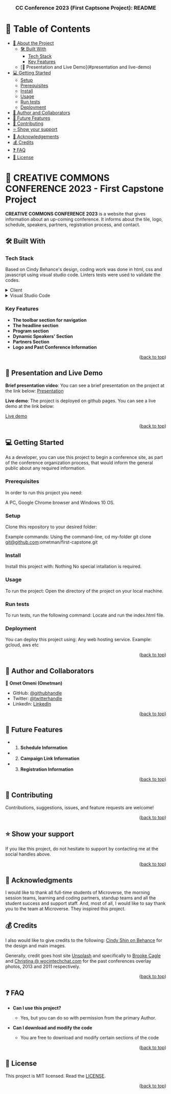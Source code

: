 

<a name="readme-top"></a>

<div align="center">

  <!--<img src="murple_logo.png" alt="logo" width="140"  height="auto" /> -->
  <br/>

  <h3><b> CC Conference 2023 (First Captsone Project): README </b></h3>

</div>

<!-- TABLE OF CONTENTS -->

# 📗 Table of Contents

- [📖 About the Project](#about-project)
  - [🛠 Built With](#built-with)
    - [Tech Stack](#tech-stack)
    - [Key Features](#key-features)
  - [🚀 Presentation and Live Demo](#presentation and live-demo)
- [💻 Getting Started](#getting-started)
  - [Setup](#setup)
  - [Prerequisites](#prerequisites)
  - [Install](#install)
  - [Usage](#usage)
  - [Run tests](#run-tests)
  - [Deployment](#deployment)
- [👥 Author and Collaborators](#author-collaborators)
- [🔭 Future Features](#future-features)
- [🤝 Contributing](#contributing)
- [⭐️ Show your support](#support)
- [🙏 Acknowledgements](#acknowledgements)
- [💰 Credits ](#credits)
- [❓ FAQ](#faq)
- [📝 License](#license)

<!-- PROJECT DESCRIPTION -->

# 📖 CREATIVE COMMONS CONFERENCE 2023 - First Capstone Project <a name="about-project"></a>

<!-- Project Description in 1 or 2 sentences -->

**CREATIVE COMMONS CONFERENCE 2023** is a website that gives information about an up-coming conference. It informs about the tile, logo, schedule, speakers, partners, registration process, and contact.

## 🛠 Built With <a name="built-with"></a>

### Tech Stack <a name="tech-stack"></a>

<!-- Describe the tech stack and include only the relevant sections that apply to your project.-->
Based on Cindy Behance's design, coding work was done in html, css and javascript using visual studio code. Linters tests were used to validate the codes. 

<details>
  <summary>Client</summary>
  <ul>
    <li><a href="https://www.behance.net/gallery/29845175/CC-Global-Summit-2015">Cindy Shins' Design</a></li>
  </ul>
</details>

<details>
  <summary>Visual Studio Code</summary>
  <ul>
    <li> Microverse Linters for CSS, HTML and Javascript</li>
  </ul>
</details>

<!--
<details>
<summary>Database</summary>
  <ul>
    <li><a href="https://www.postgresql.org/">PostgreSQL</a></li>
  </ul>
</details> -->

<!-- Features -->

### Key Features <a name="key-features"></a>

- **The toolbar section for navigation**
- **The headline section**
- **Program section**
- **Dynamic Speakers' Section**
- **Partners Section**
- **Logo and Past Conference Information**


<p align="right">(<a href="#readme-top">back to top</a>)</p>

<!-- LIVE DEMO -->

## 🚀 Presentation and Live Demo <a name="presentation and live-demo"></a>

**Brief presentation video**:
You can see a brief presentation on the project at the link below:
<a href="https://www.loom.com/share/50bc221b44d9462f9e6f992c98501955">Presentation</a>

**Live demo**: 
The project is deployed on github pages.
You can see a live demo at the link below:

<a href="https://ometman.github.io/first-capstone/">Live demo</a>

<p align="right">(<a href="#readme-top">back to top</a>)</p>

<!-- GETTING STARTED -->

## 💻 Getting Started <a name="getting-started"></a>

<!-- Describe how a new developer could make use of your project.-->
As a developer, you can use this project to begin a conference site, as part of the conference organization process, that would inform the general public about any required information.

### Prerequisites

In order to run this project you need:

A PC, Google Chrome browser and Windows 10 OS.

<!--
Example command:

```sh
 gem install rails
```
 -->

### Setup

Clone this repository to your desired folder:

Example commands:
  Using the command-line,
  cd my-folder
  git clone git@github.com:ometman/first-capstone.git

### Install

Install this project with:
Nothing
No special intallation is required.

### Usage

To run the project:
Open the directory of the project on your local machine.

### Run tests

To run tests, run the following command:
Locate and run the index.html file.

### Deployment

You can deploy this project using:
Any web hosting service. Example: gcloud, aws etc

<p align="right">(<a href="#readme-top">back to top</a>)</p>

<!-- AUTHORS -->

## 👥 Author and Collaborators <a name="author-collaborators"></a>

👤 **Omet Omeni (Ometman)**

- GitHub: [@githubhandle](https://github.com/ometman)
- Twitter: [@twitterhandle](https://twitter.com/ometman)
- LinkedIn: [LinkedIn](https://linkedin.com/in/ometman)

<!-- Mention all of the collaborators of this project.-->
<!-- ## 👥 Collaborators <a name="collaborators"></a> -->

<p align="right">(<a href="#readme-top">back to top</a>)</p>

<!-- FUTURE FEATURES -->

## 🔭 Future Features <a name="future-features"></a>

- 1. **Schedule Information**
- 2. **Campaign Link Information**
- 3. **Registration Information**

<p align="right">(<a href="#readme-top">back to top</a>)</p>

<!-- CONTRIBUTING -->

## 🤝 Contributing <a name="contributing"></a>

Contributions, suggestions, issues, and feature requests are welcome!

<!--Feel free to check the [issues page](../../issues/).-->

<p align="right">(<a href="#readme-top">back to top</a>)</p>

<!-- SUPPORT -->

## ⭐️ Show your support <a name="support"></a>

If you like this project, do not hesitate to support by contacting me at the social handles above.

<p align="right">(<a href="#readme-top">back to top</a>)</p>

<!-- ACKNOWLEDGEMENTS -->

## 🙏 Acknowledgments <a name="acknowledgements"></a>

I would like to thank all full-time students of Microverse, the morning session teams, learning and coding partners, standup teams and all the student success and support staff. And, most of all, I would like to say thank you to the team at Microverse. They inspired this project.

## 💰 Credits <a name="credits"></a>
I also would like to give credits to the following:
<a href="https://www.behance.net/gallery/29845175/CC-Global-Summit-2015">Cindy Shin on Behance</a> for the design and main images.

Generally, credit goes host site <a href="https://unsplash.com/photos/-uHVRvDr7pg?utm_source=unsplash&utm_medium=referral&utm_content=creditCopyText">Unsplash</a> and specifically to <a href="https://unsplash.com/@brookecagle?utm_source=unsplash&utm_medium=referral&utm_content=creditCopyText">Brooke Cagle</a> and <a href="https://unsplash.com/@wocintechchat?utm_source=unsplash&utm_medium=referral&utm_content=creditCopyText">Christina @ wocintechchat.com</a>  for the past conferences overlay photos, 2013 and 2011 respectively.

<p align="right">(<a href="#readme-top">back to top</a>)</p>

<!-- FAQ (optional) -->

## ❓ FAQ <a name="faq"></a>

- **Can I use this project?**

  - Yes, but you can do so with permission from the primary Author.

- **Can I download and modify the code**

  - You are free to download and modify certain sections of the code

<p align="right">(<a href="#readme-top">back to top</a>)</p>

<!-- LICENSE This project is [MIT](./LICENSE) licensed.-->

## 📝 License <a name="license"></a>

This project is MIT licensed. Read the <a href="https://github.com/ometman/first-capstone/blob/d71316f1166ea237de068c172e0f484ef3a5e8a8/MIT%20License">LICENSE</a>.

<p align="right">(<a href="#readme-top">back to top</a>)</p>

